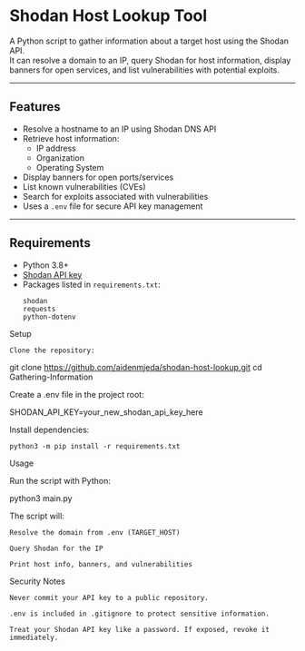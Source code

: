 # Shodan Host Lookup Tool

A Python script to gather information about a target host using the Shodan API.  
It can resolve a domain to an IP, query Shodan for host information, display banners for open services, and list vulnerabilities with potential exploits.

---

## Features
- Resolve a hostname to an IP using Shodan DNS API
- Retrieve host information:
  - IP address
  - Organization
  - Operating System
- Display banners for open ports/services
- List known vulnerabilities (CVEs)
- Search for exploits associated with vulnerabilities
- Uses a `.env` file for secure API key management

---

## Requirements

- Python 3.8+
- [Shodan API key](https://account.shodan.io/)
- Packages listed in `requirements.txt`:
  ```text
  shodan
  requests
  python-dotenv

Setup

    Clone the repository:

git clone https://github.com/aidenmjeda/shodan-host-lookup.git
cd Gathering-Information

Create a .env file in the project root:

SHODAN_API_KEY=your_new_shodan_api_key_here

Install dependencies:

    python3 -m pip install -r requirements.txt

Usage

Run the script with Python:

python3 main.py

The script will:

    Resolve the domain from .env (TARGET_HOST)

    Query Shodan for the IP

    Print host info, banners, and vulnerabilities

Security Notes

    Never commit your API key to a public repository.

    .env is included in .gitignore to protect sensitive information.

    Treat your Shodan API key like a password. If exposed, revoke it immediately.

